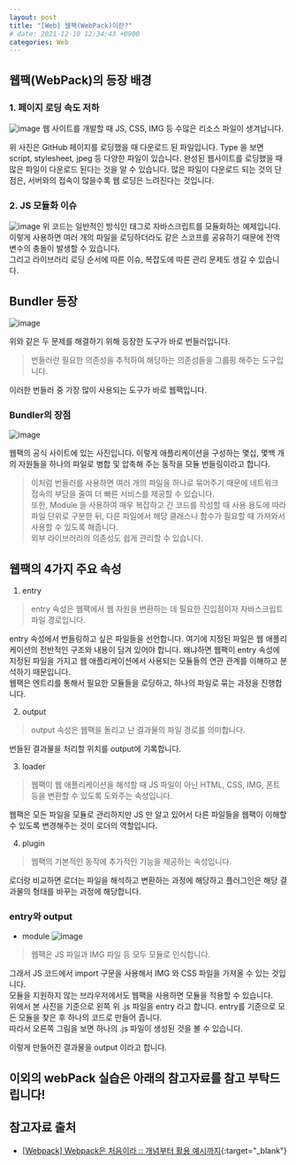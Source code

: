 ```yaml
---
layout: post
title: "[Web] 웹팩(WebPack)이란?"
# date: 2021-12-10 12:34:43 +0900
categories: Web
---
```


## 웹팩(WebPack)의 등장 배경
### 1. 페이지 로딩 속도 저하
![image](https://user-images.githubusercontent.com/28949166/161072492-8ff80722-844e-4c65-b0da-26550753eff2.png)
웹 사이트를 개발할 때 JS, CSS, IMG 등 수많은 리소스 파일이 생겨납니다.  

위 사진은 GitHub 페이지를 로딩했을 때 다운로드 된 파일입니다.
Type 을 보면 script, stylesheet, jpeg 등 다양한 파일이 있습니다. 완성된 웹사이트를 로딩했을 때 많은 파일이 다운로드 된다는 것을 알 수 있습니다. 많은 파일이 다운로드 되는 것의 단점은, 서버와의 접속이 많을수록 웹 로딩은 느려진다는 것입니다.

### 2. JS 모듈화 이슈
![image](https://user-images.githubusercontent.com/28949166/161072628-aefff5d7-39dc-4bf8-8f6f-308a38e72e1e.png)
위 코드는 일반적인 방식인 태그로 자바스크립트를 모듈화하는 예제입니다.  
이렇게 사용하면 여러 개의 파일을 로딩하더라도 같은 스코프를 공유하기 때문에 전역 변수의 충돌이 발생할 수 있습니다.  
그리고 라이브러리 로딩 순서에 따른 이슈, 복잡도에 따른 관리 문제도 생길 수 있습니다.

## Bundler 등장
![image](https://user-images.githubusercontent.com/28949166/161072726-f7863397-2633-4294-b881-3f0a56e217b2.png)

위와 같은 두 문제를 해결하기 위해 등장한 도구가 바로 번들러입니다.

> 번들러란 필요한 의존성을 추적하여 해당하는 의존성들을 그룹핑 해주는 도구입니다.

이러한 번들러 중 가장 많이 사용되는 도구가 바로 웹팩입니다.

### Bundler의 장점
![image](https://user-images.githubusercontent.com/28949166/161072844-f4e6c4ab-4897-46e1-9aaa-e9b2d4360137.png)

웹팩의 공식 사이트에 있는 사진입니다. 이렇게 애플리케이션을 구성하는 몇십, 몇백 개의 자원들을 하나의 파일로 병합 및 압축해 주는 동작을 모듈 번들링이라고 합니다.

> 이처럼 번들러를 사용하면 여러 개의 파일을 하나로 묶어주기 때문에 네트워크 접속의 부담을 줄여 더 빠른 서비스를 제공할 수 있습니다.  
또한, Module 을 사용하여 매우 복잡하고 긴 코드를 작성할 때 사용 용도에 따라 파일 단위로 구분한 뒤, 다른 파일에서 해당 클래스나 함수가 필요할 때 가져와서 사용할 수 있도록 해줍니다.  
> 외부 라이브러리의 의존성도 쉽게 관리할 수 있습니다.

## 웹팩의 4가지 주요 속성
1. entry
> entry 속성은 웹팩에서 웹 자원을 변환하는 데 필요한 진입점이자 자바스크립트 파일 경로입니다.

entry 속성에서 번들링하고 싶은 파일들을 선언합니다. 여기에 지정된 파일은 웹 애플리케이션의 전반적인 구조와 내용이 담겨 있어야 합니다. 왜냐하면 웹팩이 entry 속성에 지정된 파일을 가지고 웹 애플리케이션에서 사용되는 모듈들의 연관 관계를 이해하고 분석하기 때문입니다.  
웹팩은 엔트리를 통해서 필요한 모듈들을 로딩하고, 하나의 파일로 묶는 과정을 진행합니다.

2. output
> output 속성은 웹팩을 돌리고 난 결과물의 파일 경로를 의미합니다.

번들된 결과물을 처리할 위치를 output에 기록합니다.

3. loader
> 웹팩이 웹 애플리케이션을 해석할 때 JS 파일이 아닌 HTML, CSS, IMG, 폰트 등을 변환할 수 있도록 도와주는 속성입니다.

웹팩은 모든 파일을 모듈로 관리하지만 JS 만 알고 있어서 다른 파일들을 웹팩이 이해할 수 있도록 변경해주는 것이 로더의 역할입니다.

4. plugin
> 웹팩의 기본적인 동작에 추가적인 기능을 제공하는 속성입니다.

로더랑 비교하면 로더는 파일을 해석하고 변환하는 과정에 해당하고 플러그인은 해당 결과물의 형태를 바꾸는 과정에 해당합니다.

### entry와 output
- module
![image](https://user-images.githubusercontent.com/28949166/161073547-3d9196c6-ff0b-49f6-a03a-4e1b98409907.png)
> 웹팩은 JS 파일과 IMG 파일 등 모두 모듈로 인식합니다.

그래서 JS 코드에서 import 구문을 사용해서 IMG 와 CSS 파일을 가져올 수 있는 것입니다.  
모듈을 지원하지 않는 브라우저에서도 웹팩을 사용하면 모듈을 적용할 수 있습니다.  
위에서 본 사진을 기준으로 왼쪽 위 .js 파일을 entry 라고 합니다. entry를 기준으로 모든 모듈을 찾은 후 하나의 코드로 만들어 줍니다.  
따라서 오른쪽 그림을 보면 하나의 .js 파일이 생성된 것을 볼 수 있습니다.  

이렇게 만들어진 결과물을 output 이라고 합니다.

## 이외의 webPack 실습은 아래의 참고자료를 참고 부탁드립니다!

## 참고자료 출처
- [[Webpack] Webpack은 처음이라 :: 개념부터 활용 예시까지](https://mnxmnz.github.io/webpack/what-is-webpack/){:target="\_blank"}
